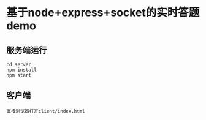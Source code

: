 # 基于node+express+socket的实时答题demo

## 服务端运行
    cd server
    npm install
    npm start

## 客户端
    直接浏览器打开client/index.html